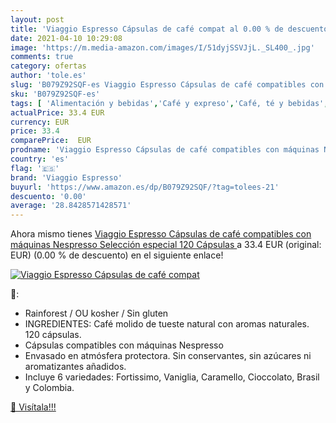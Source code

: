 ```yaml
---
layout: post
title: 'Viaggio Espresso Cápsulas de café compat al 0.00 % de descuento'
date: 2021-04-10 10:29:08
image: 'https://m.media-amazon.com/images/I/51dyjSSVJjL._SL400_.jpg'
comments: true
category: ofertas
author: 'tole.es'
slug: 'B079Z92SQF-es Viaggio Espresso Cápsulas de café compatibles con máquinas...'
sku: 'B079Z92SQF-es'
tags: [ 'Alimentación y bebidas','Café y expreso','Café, té y bebidas','Cápsulas de café','café','cápsulas','de','viaggio espresso', ]
actualPrice: 33.4 EUR
currency: EUR
price: 33.4
comparePrice:  EUR
prodname: 'Viaggio Espresso Cápsulas de café compatibles con máquinas Nespresso Selección especial  120 Cápsulas '
country: 'es'
flag: '🇪🇸'
brand: 'Viaggio Espresso'
buyurl: 'https://www.amazon.es/dp/B079Z92SQF/?tag=tolees-21'
descuento: '0.00'
average: '28.8428571428571'
---
```


Ahora mismo tienes [Viaggio Espresso Cápsulas de café compatibles con máquinas Nespresso Selección especial  120 Cápsulas ](https://www.amazon.es/dp/B079Z92SQF/?tag=tolees-21) a 33.4 EUR (original:  EUR) (0.00 %  de descuento) en el siguiente enlace!

[![Viaggio Espresso Cápsulas de café compat](https://m.media-amazon.com/images/I/51dyjSSVJjL._SL400_.jpg)](https://www.amazon.es/dp/B079Z92SQF/?tag=tolees-21)

🔎:

- Rainforest / OU kosher / Sin gluten
- INGREDIENTES: Café molido de tueste natural con aromas naturales. 120 cápsulas.
- Cápsulas compatibles con máquinas Nespresso
- Envasado en atmósfera protectora. Sin conservantes, sin azúcares ni aromatizantes añadidos.
- Incluye 6 variedades: Fortissimo, Vaniglia, Caramello, Cioccolato, Brasil y Colombia.

[🛒 Visítala!!!](https://www.amazon.es/dp/B079Z92SQF/?tag=tolees-21)

